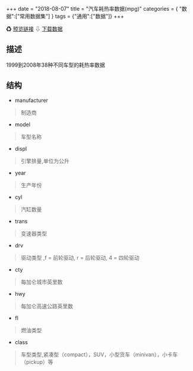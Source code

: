 +++
date = "2018-08-07"
title = "汽车耗热率数据(mpg)"
categories = { "数据":["常用数据集"] }
tags = {"通用":["数据"]}
+++

&#9851;&nbsp;[预览链接](/data/mpg)
&#8681;&nbsp;[下载数据](/download/mpg)

## 描述
1999到2008年38种不同车型的耗热率数据

## 结构

 - manufacturer
 >制造商
 - model
 >车型名称
 - displ
 >引擎排量,单位为公升
 - year
 >生产年份
 - cyl
 >汽缸数量
 - trans
 >变速器类型
 - drv
 >驱动类型 ,f = 前轮驱动, r = 后轮驱动, 4 = 四轮驱动
 - cty
 >每加仑城市英里数
 - hwy
 >每加仑高速公路英里数
 - fl
 >燃油类型
 - class
 >车型类型,紧凑型（compact），SUV，小型货车（minivan），小卡车（pickup）等
 